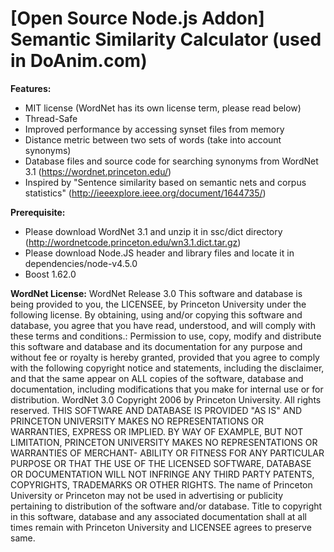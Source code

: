 # [Open Source Node.js Addon] Semantic Similarity Calculator (used in DoAnim.com)

<b>Features:</b>
* MIT license (WordNet has its own license term, please read below)
* Thread-Safe
* Improved performance by accessing synset files from memory 
* Distance metric between two sets of words (take into account synonyms)
* Database files and source code for searching synonyms from WordNet 3.1 (https://wordnet.princeton.edu/)
* Inspired by "Sentence similarity based on semantic nets and corpus statistics" (http://ieeexplore.ieee.org/document/1644735/)

<b>Prerequisite:</b>
* Please download WordNet 3.1 and unzip it in ssc/dict directory (http://wordnetcode.princeton.edu/wn3.1.dict.tar.gz)
* Please download Node.JS header and library files and locate it in dependencies/node-v4.5.0
* Boost 1.62.0

<b>WordNet License:</b>
WordNet Release 3.0 This software and database is being provided to you, the LICENSEE, by Princeton University under the following license. By obtaining, using and/or copying this software and database, you agree that you have read, understood, and will comply with these terms and conditions.: Permission to use, copy, modify and distribute this software and database and its documentation for any purpose and without fee or royalty is hereby granted, provided that you agree to comply with the following copyright notice and statements, including the disclaimer, and that the same appear on ALL copies of the software, database and documentation, including modifications that you make for internal use or for distribution. WordNet 3.0 Copyright 2006 by Princeton University. All rights reserved. THIS SOFTWARE AND DATABASE IS PROVIDED "AS IS" AND PRINCETON UNIVERSITY MAKES NO REPRESENTATIONS OR WARRANTIES, EXPRESS OR IMPLIED. BY WAY OF EXAMPLE, BUT NOT LIMITATION, PRINCETON UNIVERSITY MAKES NO REPRESENTATIONS OR WARRANTIES OF MERCHANT- ABILITY OR FITNESS FOR ANY PARTICULAR PURPOSE OR THAT THE USE OF THE LICENSED SOFTWARE, DATABASE OR DOCUMENTATION WILL NOT INFRINGE ANY THIRD PARTY PATENTS, COPYRIGHTS, TRADEMARKS OR OTHER RIGHTS. The name of Princeton University or Princeton may not be used in advertising or publicity pertaining to distribution of the software and/or database. Title to copyright in this software, database and any associated documentation shall at all times remain with Princeton University and LICENSEE agrees to preserve same.
